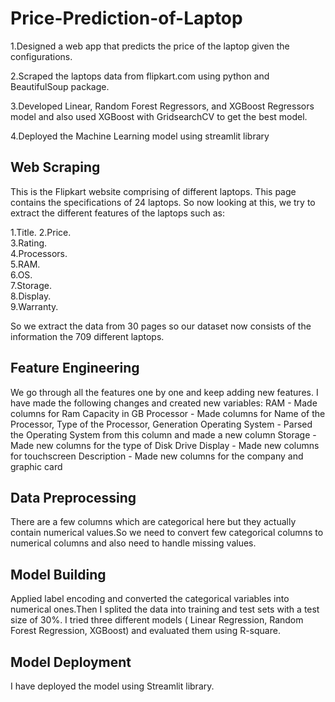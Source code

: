 # Price-Prediction-of-Laptop

1.Designed a web app that predicts the price of the laptop given the configurations.

2.Scraped the laptops data from flipkart.com using python and BeautifulSoup package.

3.Developed Linear, Random Forest Regressors, and XGBoost Regressors model and also used XGBoost with GridsearchCV to get the best model.

4.Deployed the Machine Learning model using streamlit library

## Web Scraping
This is the Flipkart website comprising of different laptops. This page contains the specifications of 24 laptops. So now looking at this, we try to extract the different features of the laptops such as:

1.Title.
2.Price.	
3.Rating.	
4.Processors.	
5.RAM.	
6.OS.	
7.Storage.	
8.Display.	
9.Warranty.

So we extract the data from 30 pages so our dataset now consists of the information the 709 different laptops.

## Feature Engineering
We go through all the features one by one and keep adding new features. I have made the following changes and created new variables: RAM - Made columns for Ram Capacity in GB
Processor - Made columns for Name of the Processor, Type of the Processor, Generation
Operating System - Parsed the Operating System from this column and made a new column
Storage - Made new columns for the type of Disk Drive 
Display - Made new columns for touchscreen
Description - Made new columns for the company and graphic card

## Data Preprocessing
There are a few columns which are categorical here but they actually contain numerical values.So we need to convert few categorical columns to numerical columns and also need to handle missing values.

## Model Building
Applied label encoding and converted the categorical variables into numerical ones.Then I splited the data into training and test sets with a test size of 30%. I tried three different models ( Linear Regression, Random Forest Regression, XGBoost) and evaluated them using R-square.

## Model Deployment
I have deployed the model using Streamlit library.
